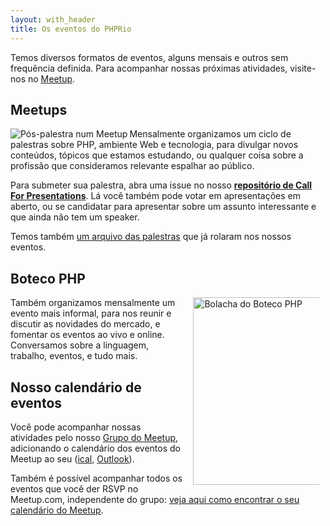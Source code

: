 ```yaml
---
layout: with_header
title: Os eventos do PHPRio
---
```


<style>
p img {
	max-width: 40%;
	width: 300px;
	padding: 0 10px;
}
</style>

Temos diversos formatos de eventos, alguns mensais e outros sem frequência
definida. Para acompanhar nossas próximas atividades, visite-nos no
<a href="{{ site.links.meetup }}" target="_blank">Meetup</a>.

## Meetups
<a href="/images/talks.jpg" target="_blank">
	<img src="/images/talks-small.jpg" align="left" alt="Pós-palestra num Meetup"/>
</a>
Mensalmente organizamos um ciclo de palestras sobre PHP, ambiente Web e
tecnologia, para divulgar novos conteúdos, tópicos que estamos estudando, ou
qualquer coisa sobre a profissão que consideramos relevante espalhar ao público.

Para submeter sua palestra, abra uma issue no nosso **[repositório de Call For
Presentations]({{site.links.cfp}})**. Lá você também pode votar em apresentações em aberto, ou
se candidatar para apresentar sobre um assunto interessante e que ainda não
tem um speaker.

Temos também [um arquivo das palestras](/talks) que já rolaram nos
nossos eventos.


## Boteco PHP
<a href="/images/bolacha.png" target="_blank"><img src="/images/bolacha.jpg" align="right" alt="Bolacha do Boteco PHP"/></a>
Também organizamos mensalmente um evento mais informal, para nos reunir e
discutir as novidades do mercado, e fomentar os eventos ao vivo e online.
Conversamos sobre a linguagem, trabalho, eventos, e tudo mais.


## Nosso calendário de eventos
Você pode acompanhar nossas atividades pelo nosso
<a href="{{ site.links.meetup }}" target="_blank">Grupo do Meetup</a>,
adicionando o calendário dos eventos do Meetup ao seu ([ical], [Outlook]).

Também é possível acompanhar todos os eventos que você der RSVP no Meetup.com, independente do grupo: [veja aqui como encontrar o seu calendário do Meetup][ical-guia].


[ical]: webcal://www.meetup.com/PHP-Rio/events/ical/
[outlook]: https://www.meetup.com/PHP-Rio/events/ical/
[ical-guia]: https://help.meetup.com/hc/en-us/articles/360002879851-Exporting-a-group-or-personal-event-calendar
